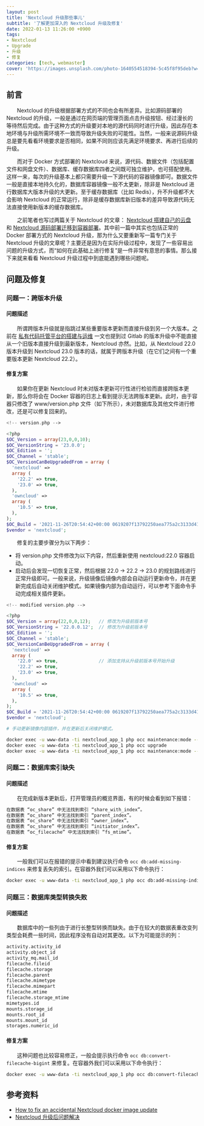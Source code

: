 ```yaml
---
layout: post
title: 'Nextcloud 升级那些事儿'
subtitle: '了解更加深入的 Nextcloud 升级及修复'
date: 2022-01-13 11:26:00 +0900
tags: 
- Nextcloud
- Upgrade
- 升级
- 修复
categories: [tech, webmaster]
cover: 'https://images.unsplash.com/photo-1640554518394-5c45f8f95deb?w=1600&q=900'
---
```


## 前言

&emsp;&emsp;Nextcloud 的升级根据部署方式的不同也会有所差异。比如源码部署的 Nextcloud 的升级，一般是通过在网页端的管理页面点击升级按钮、经过漫长的等待然后完成。由于这种方式的升级要对本地的源代码同时进行升级，因此存在本地环境与升级所需环境不一致而导致升级失败的可能性。当然，一般来说源码升级总是要先看看环境要求是否相同，如果不同则应该先满足环境要求、再进行后续的升级。

&emsp;&emsp;而对于 Docker 方式部署的 Nextcloud 来说，源代码、数据文件（包括配置文件和网盘文件）、数据库、缓存数据库四者之间既可独立维护，也可搭配使用。这样一来，每次的升级基本上都只需要升级一下源代码的容器镜像即可。数据文件一般是直接本地持久化的，数据库容器镜像一般不太更新，除非是 Nextcloud 进行数据库大版本升级的大更新。至于缓存数据库（比如 Redis），升不升级都不大会影响 Nextcloud 的正常运行，除非是缓存数据库新旧版本的差异导致源代码无法直接使用新版本的缓存数据库。

&emsp;&emsp;之前笔者也写过两篇关于 Nextcloud 的文章： [Nextcloud 搭建自己的云盘](../webmaster/nextcloud.html) 和 [Nextcloud 源码部署迁移到容器部署](../docker/nextcloud-docker.html)。其中前一篇中其实也包括正常的 Docker 部署方式的 Nextcloud 升级，那为什么又要重新写一篇专门关于 Nextcloud 升级的文章呢？主要还是因为在实际升级过程中，发现了一些容易出问题的升级方式，而“如何在此基础上进行修复”是一件非常有意思的事情。那么接下来就来看看 Nextcloud 升级过程中到底能遇到哪些问题呢。

## 问题及修复

### 问题一：跨版本升级

#### 问题描述

&emsp;&emsp;所谓跨版本升级就是指跳过某些重要版本更新而直接升级到另一个大版本。之前在 [私有代码托管平台的搭建与运维](../docker/gitlab.html) 一文也提到过 Gitlab 的版本升级中不能直接从一个旧版本直接升级到最新版本，Nextcloud 亦然。比如，从 Nextcloud 22.0 版本升级到 Nextcloud 23.0 版本的话，就属于跨版本升级（在它们之间有一个重要版本更新 Nextcloud 22.2）。

#### 修复方案

&emsp;&emsp;如果你在更新 Nextcloud 时未对版本更新可行性进行检验而直接跨版本更新，那么你将会在 Docker 容器的日志上看到提示无法跨版本更新。此时，由于容器只修改了 www/version.php 文件（如下所示），未对数据库及其他文件进行修改，还是可以修复回来的。

```php
<!-- version.php -->

<?php
$OC_Version = array(23,0,0,10);
$OC_VersionString = '23.0.0';
$OC_Edition = '';
$OC_Channel = 'stable';
$OC_VersionCanBeUpgradedFrom = array (
  'nextcloud' =>
  array (
    '22.2' => true,
    '23.0' => true,
  ),
  'owncloud' =>
  array (
    '10.5' => true,
  ),
);
$OC_Build = '2021-11-26T20:54:42+00:00 0619207f13792250aea775a2c3133d41ab625980';
$vendor = 'nextcloud';
```

&emsp;&emsp;修复的主要步骤分为以下两步：
- 将 version.php 文件修改为以下内容，然后重新使用 nextcloud:22.0 容器启动。
- 启动后会发现一切恢复正常，然后根据 22.0 -> 22.2 -> 23.0 的规划路线进行正常升级即可。一般来说，升级镜像后镜像内部会自动运行更新命令，并在更新完成后自动关闭维护模式。如果镜像内部为自动运行，可以参考下面命令手动完成相关插件更新。

```php
<!-- modified version.php -->

<?php
$OC_Version = array(22,0,0,12);   // 修改为升级前版本号
$OC_VersionString = '22.0.0.12';  // 修改为升级前版本号
$OC_Edition = '';
$OC_Channel = 'stable';
$OC_VersionCanBeUpgradedFrom = array (
  'nextcloud' =>
  array (
    '22.0' => true,               // 添加支持从升级前版本号开始升级
    '22.2' => true,
    '23.0' => true,
  ),
  'owncloud' =>
  array (
    '10.5' => true,
  ),
);
$OC_Build = '2021-11-26T20:54:42+00:00 0619207f13792250aea775a2c3133d41ab625980';
$vendor = 'nextcloud';
```

```bash
# 手动更新镜像内部插件，并在更新后关闭维护模式。

docker exec -u www-data -ti nextcloud_app_1 php occ maintenance:mode --on
docker exec -u www-data -ti nextcloud_app_1 php occ upgrade
docker exec -u www-data -ti nextcloud_app_1 php occ maintenance:mode --off
```

### 问题二：数据库索引缺失

#### 问题描述

&emsp;&emsp;在完成新版本更新后，打开管理员的概览界面，有的时候会看到如下报错：

```bash
在数据表 “oc_share” 中无法找到索引 “share_with_index”。
在数据表 “oc_share” 中无法找到索引 “parent_index”。
在数据表 “oc_share” 中无法找到索引 “owner_index”。
在数据表 “oc_share” 中无法找到索引 “initiator_index”。
在数据表 “oc_filecache” 中无法找到索引 “fs_mtime”。
```

#### 修复方案

&emsp;&emsp;一般我们可以在报错的提示中看到建议执行命令 `occ db:add-missing-indices` 来修复丢失的索引。在容器外我们可以采用以下命令执行：

```bash
docker exec -u www-data -ti nextcloud_app_1 php occ db:add-missing-indices
```

### 问题三：数据库类型转换失败

#### 问题描述

&emsp;&emsp;数据库中的一些列由于进行长整型转换而缺失。由于在较大的数据表重改变列类型会耗费一些时间，因此程序没有自动对其更改。以下为可能提示的列：

```bash
activity.activity_id
activity.object_id
activity_mq.mail_id
filecache.fileid
filecache.storage
filecache.parent
filecache.mimetype
filecache.mimepart
filecache.mtime
filecache.storage_mtime
mimetypes.id
mounts.storage_id
mounts.root_id
mounts.mount_id
storages.numeric_id
```

#### 修复方案

&emsp;&emsp;这种问题也比较容易修正，一般会提示执行命令 `occ db:convert-filecache-bigint` 来修复。在容器外我们可以采用以下命令执行：

```bash
docker exec -u www-data -ti nextcloud_app_1 php occ db:convert-filecache-bigint
```

## 参考资料

- [How to fix an accidental Nextcloud docker image update](https://nicolasbouliane.com/blog/nextcloud-docker-upgrade-error)
- [Nextcloud 升级后问题解决](https://blog.csdn.net/robin_cai/article/details/119530743)